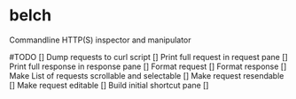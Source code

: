 # belch
Commandline HTTP(S) inspector and manipulator


#TODO
[] Dump requests to curl script
[] Print full request in request pane
[] Print full response in response pane
[] Format request
[] Format response
[] Make List of requests scrollable and selectable
[] Make request resendable
[] Make request editable
[] Build initial shortcut pane
[] 
